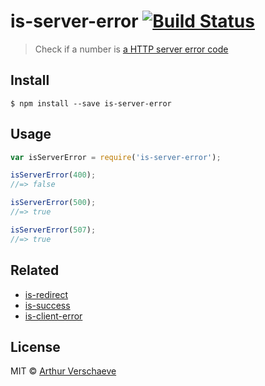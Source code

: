 # is-server-error [![Build Status](https://travis-ci.org/arthurvr/is-server-error.svg?branch=master)](https://travis-ci.org/arthurvr/is-server-error)

> Check if a number is [a HTTP server error code](http://en.wikipedia.org/wiki/List_of_HTTP_status_codes#5xx_Server_Error)


## Install

```
$ npm install --save is-server-error
```


## Usage

```js
var isServerError = require('is-server-error');

isServerError(400);
//=> false

isServerError(500);
//=> true

isServerError(507);
//=> true
```

## Related

* [is-redirect](https://github.com/sindresorhus/is-redirect)
* [is-success](https://github.com/arthurvr/is-success)
* [is-client-error](https://github.com/arthurvr/is-client-error)


## License

MIT © [Arthur Verschaeve](http://arthurverschaeve.be)
